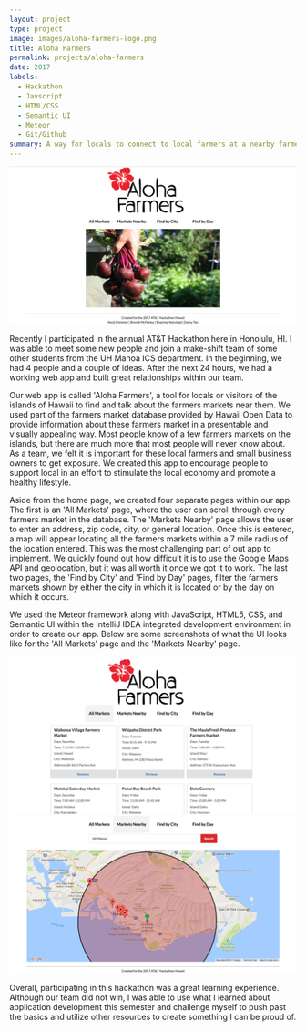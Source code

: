 ```yaml
---
layout: project
type: project
image: images/aloha-farmers-logo.png
title: Aloha Farmers
permalink: projects/aloha-farmers
date: 2017
labels:
  - Hackathon
  - Javscript
  - HTML/CSS
  - Semantic UI
  - Meteor
  - Git/Github
summary: A way for locals to connect to local farmers at a nearby farmers market.
---
```

<img class="ui image" src="../images/af-home-page.png">

Recently I participated in the annual AT&T Hackathon here in Honolulu, HI. I was able to meet some new people and join a make-shift team of some other students from the UH Manoa ICS department. In the beginning, we had 4 people and a couple of ideas. After the next 24 hours, we had a working web app and built great relationships within our team.

Our web app is called 'Aloha Farmers', a tool for locals or visitors of the islands of Hawaii to find and talk about the farmers markets near them. We used part of the farmers market database provided by Hawaii Open Data to provide information about these farmers market in a presentable and visually appealing way. Most people know of a few farmers markets on the islands, but there are much more that most people will never know about. As a team, we felt it is important for these local farmers and small business owners to get exposure. We created this app to encourage people to support local in an effort to stimulate the local economy and promote a healthy lifestyle.

Aside from the home page, we created four separate pages within our app. The first is an 'All Markets' page, where the user can scroll through every farmers market in the database. The 'Markets Nearby' page allows the user to enter an address, zip code, city, or general location. Once this is entered, a map will appear locating all the farmers markets within a 7 mile radius of the location entered. This was the most challenging part of out app to implement. We quickly found out how difficult it is to use the Google Maps API and geolocation, but it was all worth it once we got it to work. The last two pages, the 'Find by City' and 'Find by Day' pages, filter the farmers markets shown by either the city in which it is located or by the day on which it occurs.

We used the Meteor framework along with JavaScript, HTML5, CSS, and Semantic UI within the IntelliJ IDEA integrated development environment in order to create our app. Below are some screenshots of what the UI looks like for the 'All Markets' page and the 'Markets Nearby' page.

<img class="ui image" src="../images/af-markets-page.png">
<br>
<img class="ui image" src="../images/af-maps-page.png">

Overall, participating in this hackathon was a great learning experience. Although our team did not win, I was able to use what I learned about application development this semester and challenge myself to push past the basics and utilize other resources to create something I can be proud of.
